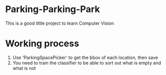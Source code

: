 # Parking-Parking-Park
This is a good little project to learn Computer Vision
# Working process
1. Use 'ParkingSpacePicker' to get the bbox of each location, then save
2. You need to train the classifier to be able to sort out what is empty and what is not
